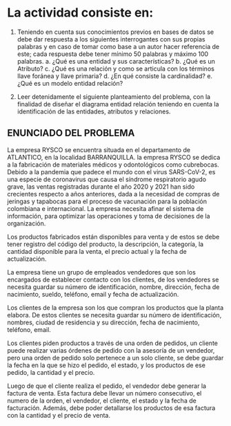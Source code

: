 # La actividad consiste en:

1. Teniendo en cuenta sus conocimientos previos en bases de datos se debe dar respuesta a los siguientes interrogantes con sus propias palabras y en caso de tomar como base a un autor hacer referencia de este; cada respuesta debe tener mínimo 50 palabras y máximo 100 palabras.
  a. ¿Qué es una entidad y sus características?
  b. ¿Qué es un Atributo?
  c. ¿Qué es una relación y como se articula con los términos llave foránea y llave primaria?
  d. ¿En qué consiste la cardinalidad?
  e. ¿Qué es un modelo entidad relación?
  
2. Leer detenidamente el siguiente planteamiento del problema, con la finalidad de diseñar el diagrama entidad relación teniendo en cuenta la identificación de las entidades, atributos y relaciones.

## ENUNCIADO DEL PROBLEMA
 
La empresa RYSCO se encuentra situada en el departamento de ATLANTICO, en la localidad BARRANQUILLA. la empresa RYSCO se dedica a la fabricación de materiales médicos y odontológicos como cubrebocas. Debido a la pandemia que padece el mundo con el virus SARS-CoV-2, es una especie de coronavirus que causa el síndrome respiratorio agudo grave, las ventas registradas durante el año 2020 y 2021 han sido crecientes respecto a años anteriores, dada a la necesidad de compras de jeringas y tapabocas para el proceso de vacunación para la población colombiana e internacional. La empresa necesita afinar el sistema de información, para optimizar las operaciones y toma de decisiones de la organización. 

Los productos fabricados están disponibles para venta y de estos se debe tener registro del código del producto, la descripción, la categoría, la cantidad disponible para la venta, el precio actual y la
fecha de actualización.

La empresa tiene un grupo de empleados vendedores que son los encargados de establecer contacto con los clientes, de los vendedores se necesita guardar su número de identificación, nombre, dirección, fecha de nacimiento, sueldo, teléfono, email y fecha de actualización.

Los clientes de la empresa son los que compran los productos que la planta elabora. De estos clientes se necesita guardar su número de identificación, nombres, ciudad de residencia y su dirección, fecha de nacimiento, teléfono, email.

Los clientes piden productos a través de una orden de pedidos, un cliente puede realizar varias órdenes de pedido con la asesoría de un vendedor, pero una orden de pedido solo pertenece a un solo cliente, se debe guardar la fecha en la que se hizo el pedido, el estado, y los productos de ese pedido, la cantidad y el precio.

Luego de que el cliente realiza el pedido, el vendedor debe generar la factura de venta. Esta factura debe llevar un número consecutivo, el numero de la orden, el vendedor, el cliente, el estado y la fecha de facturación. Además, debe poder detallarse los productos de esa factura con la cantidad y el precio de venta.

